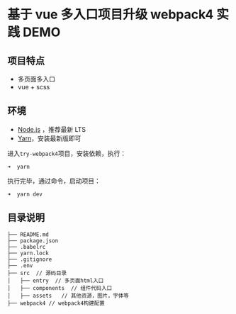 # 基于 vue 多入口项目升级 webpack4 实践 DEMO

## 项目特点

-   多页面多入口
-   vue + scss

## 环境

-   [Node.js](https://nodejs.org/en/) ，推荐最新 LTS
-   [Yarn](https://yarnpkg.com/zh-Hans/docs/install)，安装最新版即可

进入`try-webpack4`项目，安装依赖，执行：

```shell
➜  yarn
```

执行完毕，通过命令，启动项目：

```shell
➜  yarn dev
```

## 目录说明

```
├── README.md  
├── package.json  
├── .babelrc  
├── yarn.lock  
├── .gitignore  
├── .env  
├── src  // 源码目录
│   ├── entry  // 多页面html入口
│   ├── components  // 组件代码入口
│   ├── assets   // 其他资源，图片，字体等
├── webpack4 // webpack4构建配置  
```
